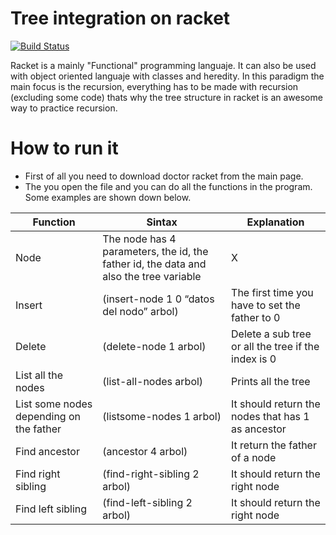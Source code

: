 # Tree integration on racket

[![Build Status](https://travis-ci.org/joemccann/dillinger.svg?branch=master)](https://travis-ci.org/joemccann/dillinger)

Racket is a mainly "Functional" programming languaje. It can also be used with object oriented languaje with classes and heredity. In this paradigm the main focus is the recursion, everything has to be made with recursion (excluding some code) thats why the tree structure in racket is an awesome way to practice recursion.


# How to run it

  - First of all you need to download doctor racket from the main page.
  - The you open the file and you can do all the functions in the program. Some examples are shown down below.


| Function | Sintax | Explanation
| ------ | ------ | ------ |
| Node | The node has 4 parameters, the id, the father id, the data and also the tree variable | X 
| Insert | (insert-node 1 0 “datos del nodo” arbol) | The first time you have to set the father to 0
| Delete | (delete-node 1 arbol) | Delete a sub tree or all the tree if the index is 0
| List all the nodes | (list-all-nodes arbol) | Prints all the tree
| List some nodes depending on the father | (listsome-nodes 1 arbol) | It should return the nodes that has 1 as ancestor
| Find ancestor | (ancestor 4 arbol) |It return the father of a node |
| Find right sibling | (find-right-sibling 2 arbol) | It should return the right node
| Find left sibling | (find-left-sibling 2 arbol) | It should return the right node

